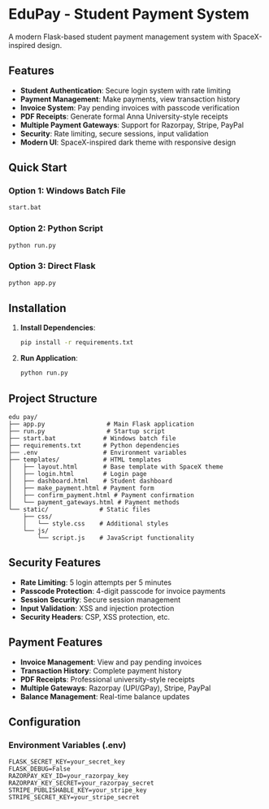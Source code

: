 # EduPay - Student Payment System

A modern Flask-based student payment management system with SpaceX-inspired design.

## Features

- **Student Authentication**: Secure login system with rate limiting
- **Payment Management**: Make payments, view transaction history
- **Invoice System**: Pay pending invoices with passcode verification
- **PDF Receipts**: Generate formal Anna University-style receipts
- **Multiple Payment Gateways**: Support for Razorpay, Stripe, PayPal
- **Security**: Rate limiting, secure sessions, input validation
- **Modern UI**: SpaceX-inspired dark theme with responsive design

## Quick Start

### Option 1: Windows Batch File
```bash
start.bat
```

### Option 2: Python Script
```bash
python run.py
```

### Option 3: Direct Flask
```bash
python app.py
```

## Installation

1. **Install Dependencies**:
   ```bash
   pip install -r requirements.txt
   ```

2. **Run Application**:
   ```bash
   python run.py
   ```

## Project Structure

```
edu pay/
├── app.py                 # Main Flask application
├── run.py                 # Startup script
├── start.bat             # Windows batch file
├── requirements.txt      # Python dependencies
├── .env                  # Environment variables
├── templates/            # HTML templates
│   ├── layout.html       # Base template with SpaceX theme
│   ├── login.html        # Login page
│   ├── dashboard.html    # Student dashboard
│   ├── make_payment.html # Payment form
│   ├── confirm_payment.html # Payment confirmation
│   └── payment_gateways.html # Payment methods
└── static/              # Static files
    ├── css/
    │   └── style.css    # Additional styles
    └── js/
        └── script.js    # JavaScript functionality
```

## Security Features

- **Rate Limiting**: 5 login attempts per 5 minutes
- **Passcode Protection**: 4-digit passcode for invoice payments
- **Session Security**: Secure session management
- **Input Validation**: XSS and injection protection
- **Security Headers**: CSP, XSS protection, etc.

## Payment Features

- **Invoice Management**: View and pay pending invoices
- **Transaction History**: Complete payment history
- **PDF Receipts**: Professional university-style receipts
- **Multiple Gateways**: Razorpay (UPI/GPay), Stripe, PayPal
- **Balance Management**: Real-time balance updates

## Configuration

### Environment Variables (.env)
```
FLASK_SECRET_KEY=your_secret_key
FLASK_DEBUG=False
RAZORPAY_KEY_ID=your_razorpay_key
RAZORPAY_KEY_SECRET=your_razorpay_secret
STRIPE_PUBLISHABLE_KEY=your_stripe_key
STRIPE_SECRET_KEY=your_stripe_secret
```
